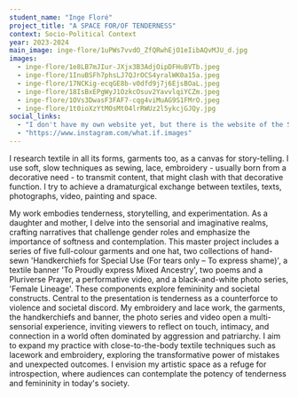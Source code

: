 ```yaml
---
student_name: "Inge Floré"
project_title: "A SPACE FOR/OF TENDERNESS"
context: Socio-Political Context
year: 2023-2024
main_image: inge-flore/1uPWs7vvdO_ZfQRwhEjO1eIibAQvMJU_d.jpg
images:
  - inge-flore/1e8LB7mJIur-JXjx3B3AdjOipDFHuBVTb.jpeg
  - inge-flore/1InuBSFh7phsLJ7QJrOCS4yralWK0a15a.jpeg
  - inge-flore/17NCKig-ecqGE8b-v0dfd9j7j6EjsBOaL.jpeg
  - inge-flore/18IsBxEPgWyJ1OzkcOsuv2YavvlqiYCZm.jpeg
  - inge-flore/1OVs3DwasF3FAF7-cqg4viMuAG9S1FMrO.jpeg
  - inge-flore/1t0ioXzYtMOsMt04lrRWUz2l5ykcjGJQy.jpg
social_links:
  - "I don't have my own website yet, but there is the website of the Socio-Political Master : Harvesting Traces with my 'member page' https://harvestingtraces.netlify.app (still under construction)"
  - "https://www.instagram.com/what.if.images"
---
```

I research textile in all its forms, garments too, as a canvas for story-telling. I use soft, slow techniques as sewing, lace, embroidery - usually born from a decorative need - to transmit content, that might clash with that decorative function. I try to achieve a dramaturgical exchange between textiles, texts, photographs, video, painting and space.

My work embodies tenderness, storytelling, and experimentation. As a daughter and mother, I delve into the sensorial and imaginative realms, crafting narratives that challenge gender roles and emphasize the importance of softness and contemplation.
This master project includes a series of five full-colour garments and one hat, two collections of hand-sewn 'Handkerchiefs for Special Use (For tears only – To express shame)', a textile banner 'To Proudly express Mixed Ancestry', two poems and a Pluriverse Prayer, a performative video, and a black-and-white photo series, 'Female Lineage'. These components explore femininity and societal constructs.
Central to the presentation is tenderness as a counterforce to violence and societal discord. My embroidery and lace work, the garments, the handkerchiefs and banner, the photo series and video open a multi-sensorial experience, inviting viewers to reflect on touch, intimacy, and connection in a world often dominated by aggression and patriarchy. 
I aim to expand my practice with close-to-the-body textile techniques such as lacework and embroidery, exploring the transformative power of mistakes and unexpected outcomes.        I envision my artistic space as a refuge for introspection, where audiences can contemplate the potency of tenderness and femininity in today's society.


